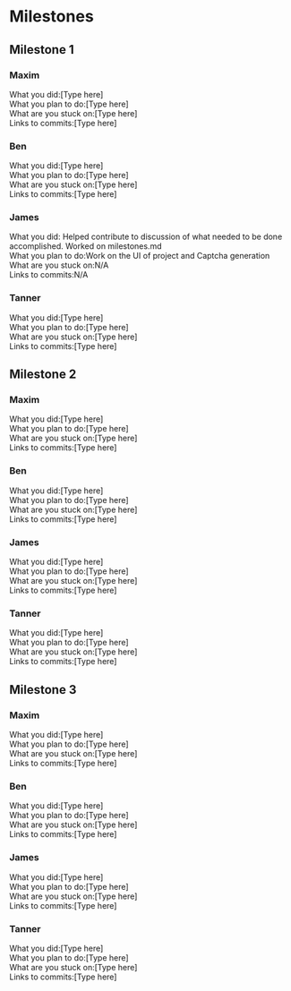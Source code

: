 # Milestones

## Milestone 1

### Maxim
What you did:[Type here]\
What you plan to do:[Type here]\
What are you stuck on:[Type here]\
Links to commits:[Type here]

### Ben
What you did:[Type here]\
What you plan to do:[Type here]\
What are you stuck on:[Type here]\
Links to commits:[Type here]

### James
What you did: Helped contribute to discussion of what needed to be done accomplished. Worked on milestones.md\
What you plan to do:Work on the UI of project and Captcha generation\
What are you stuck on:N/A\
Links to commits:N/A

### Tanner
What you did:[Type here]\
What you plan to do:[Type here]\
What are you stuck on:[Type here]\
Links to commits:[Type here]

## Milestone 2

### Maxim
What you did:[Type here]\
What you plan to do:[Type here]\
What are you stuck on:[Type here]\
Links to commits:[Type here]

### Ben
What you did:[Type here]\
What you plan to do:[Type here]\
What are you stuck on:[Type here]\
Links to commits:[Type here]

### James
What you did:[Type here]\
What you plan to do:[Type here]\
What are you stuck on:[Type here]\
Links to commits:[Type here]

### Tanner
What you did:[Type here]\
What you plan to do:[Type here]\
What are you stuck on:[Type here]\
Links to commits:[Type here]

## Milestone 3

### Maxim
What you did:[Type here]\
What you plan to do:[Type here]\
What are you stuck on:[Type here]\
Links to commits:[Type here]

### Ben
What you did:[Type here]\
What you plan to do:[Type here]\
What are you stuck on:[Type here]\
Links to commits:[Type here]

### James
What you did:[Type here]\
What you plan to do:[Type here]\
What are you stuck on:[Type here]\
Links to commits:[Type here]

### Tanner
What you did:[Type here]\
What you plan to do:[Type here]\
What are you stuck on:[Type here]\
Links to commits:[Type here]
